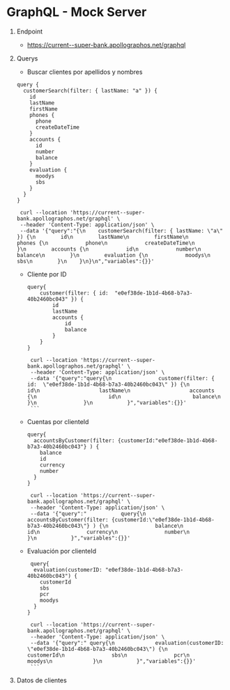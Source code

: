 # GraphQL - Mock Server
1.  Endpoint
    * https://current--super-bank.apollographos.net/graphql
   2. Querys
       * Buscar clientes por apellidos y nombres
       ```
       query {
         customerSearch(filter: { lastName: "a" }) {
           id
           lastName
           firstName
           phones {
             phone
             createDateTime
           }
           accounts {
             id
             number
             balance
           }
           evaluation {
             moodys
             sbs
           }
         }
       }
       ```
       ```shell
        curl --location 'https://current--super-bank.apollographos.net/graphql' \
        --header 'Content-Type: application/json' \
        --data '{"query":"{\n    customerSearch(filter: { lastName: \"a\" }) {\n        id\n        lastName\n        firstName\n        phones {\n            phone\n            createDateTime\n        }\n        accounts {\n            id\n            number\n            balance\n        }\n        evaluation {\n            moodys\n            sbs\n        }\n    }\n}\n","variables":{}}'
        ```  

      * Cliente por ID
           ```
           query{
               customer(filter: { id:  "e0ef38de-1b1d-4b68-b7a3-40b2460bc043" }) {
                   id
                   lastName
                   accounts {
                       id
                       balance
                   }
               }
           }
           ```
           ```shell
            curl --location 'https://current--super-bank.apollographos.net/graphql' \
            --header 'Content-Type: application/json' \
            --data '{"query":"query{\n               customer(filter: { id:  \"e0ef38de-1b1d-4b68-b7a3-40b2460bc043\" }) {\n                   id\n                   lastName\n                   accounts {\n                       id\n                       balance\n                   }\n               }\n           }","variables":{}}'
            ```  

      * Cuentas por clienteId
           ```
           query{
             accountsByCustomer(filter: {customerId:"e0ef38de-1b1d-4b68-b7a3-40b2460bc043"} ) {
               balance
               id
               currency
               number
             }
           }
           ```
        
           ```shell
            curl --location 'https://current--super-bank.apollographos.net/graphql' \
            --header 'Content-Type: application/json' \
            --data '{"query":"           query{\n             accountsByCustomer(filter: {customerId:\"e0ef38de-1b1d-4b68-b7a3-40b2460bc043\"} ) {\n               balance\n               id\n               currency\n               number\n             }\n           }","variables":{}}'
           ```  
        
      * Evaluación por clienteId
           ```
            query{
             evaluation(customerID: "e0ef38de-1b1d-4b68-b7a3-40b2460bc043") {
               customerId
               sbs
               pcr
               moodys
             }
           }
           ```
           ```shell
            curl --location 'https://current--super-bank.apollographos.net/graphql' \
            --header 'Content-Type: application/json' \
            --data '{"query":" query{\n             evaluation(customerID: \"e0ef38de-1b1d-4b68-b7a3-40b2460bc043\") {\n               customerId\n               sbs\n               pcr\n               moodys\n             }\n           }","variables":{}}'
            ```  

3. Datos de clientes
